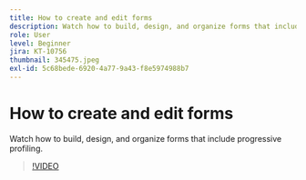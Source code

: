 ```yaml
---
title: How to create and edit forms
description: Watch how to build, design, and organize forms that include progressive profiling.
role: User
level: Beginner
jira: KT-10756
thumbnail: 345475.jpeg
exl-id: 5c68bede-6920-4a77-9a43-f8e5974988b7
---
```

# How to create and edit forms

Watch how to build, design, and organize forms that include progressive profiling.

>[!VIDEO](https://video.tv.adobe.com/v/345475/?quality=12&learn=on)
